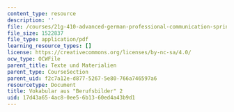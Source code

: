 ```yaml
---
content_type: resource
description: ''
file: /courses/21g-410-advanced-german-professional-communication-spring-2017/17d43a654ac80ee56b1360ed4a43b9d1_21G_410s17_W07_M19.pdf
file_size: 1522837
file_type: application/pdf
learning_resource_types: []
license: https://creativecommons.org/licenses/by-nc-sa/4.0/
ocw_type: OCWFile
parent_title: Texte und Materialien
parent_type: CourseSection
parent_uid: f2c7a12e-d877-5267-5e80-766a746597a6
resourcetype: Document
title: Vokabular aus "Berufsbilder" 2
uid: 17d43a65-4ac8-0ee5-6b13-60ed4a43b9d1
---
```

